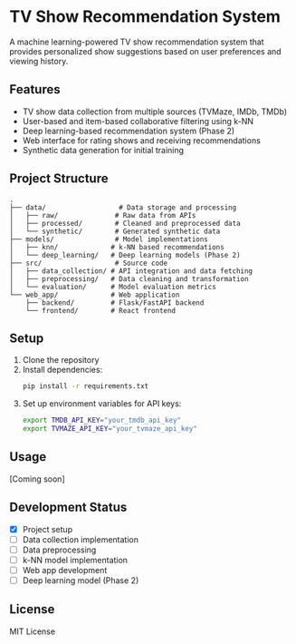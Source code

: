 # TV Show Recommendation System

A machine learning-powered TV show recommendation system that provides personalized show suggestions based on user preferences and viewing history.

## Features

- TV show data collection from multiple sources (TVMaze, IMDb, TMDb)
- User-based and item-based collaborative filtering using k-NN
- Deep learning-based recommendation system (Phase 2)
- Web interface for rating shows and receiving recommendations
- Synthetic data generation for initial training

## Project Structure

```
.
├── data/                  # Data storage and processing
│   ├── raw/              # Raw data from APIs
│   ├── processed/        # Cleaned and preprocessed data
│   └── synthetic/        # Generated synthetic data
├── models/               # Model implementations
│   ├── knn/             # k-NN based recommendations
│   └── deep_learning/   # Deep learning models (Phase 2)
├── src/                  # Source code
│   ├── data_collection/ # API integration and data fetching
│   ├── preprocessing/   # Data cleaning and transformation
│   └── evaluation/      # Model evaluation metrics
└── web_app/             # Web application
    ├── backend/         # Flask/FastAPI backend
    └── frontend/        # React frontend
```

## Setup

1. Clone the repository
2. Install dependencies:
   ```bash
   pip install -r requirements.txt
   ```
3. Set up environment variables for API keys:
   ```bash
   export TMDB_API_KEY="your_tmdb_api_key"
   export TVMAZE_API_KEY="your_tvmaze_api_key"
   ```

## Usage

[Coming soon]

## Development Status

- [x] Project setup
- [ ] Data collection implementation
- [ ] Data preprocessing
- [ ] k-NN model implementation
- [ ] Web app development
- [ ] Deep learning model (Phase 2)

## License

MIT License 